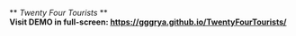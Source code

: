 ** *Twenty Four Tourists* **
</br>
**Visit DEMO in full-screen: https://gggrya.github.io/TwentyFourTourists/**
